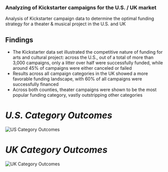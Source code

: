 ### Analyzing of Kickstarter campaigns for the U.S. / UK market
Analysis of Kickstarter campaign data to determine the optimal funding strategy for a theater & musical project in the U.S. and UK

## **Findings**

* The Kickstarter data set illustrated the competitive nature of funding for arts and cultural project: across the U.S., out of a total of more than 3,000 campaigns, only a litter over half were successfully funded, while around 45% of campaigns were either canceled or failed
* Results across all campaign categories in the UK showed a more favorable funding landscape, with 60% of all campaigns were successfully financed
* Across both counties, theater campaigns were shown to be the most popular funding category, vastly outstripping other categories

# *U.S. Category Outcomes*
![US Category Outcomes](https://user-images.githubusercontent.com/90064437/138203305-2a736aa8-e5cc-4f01-8aec-544fb1f52364.png)

# *UK Category Outcomes*
![UK Category Outcomes](https://user-images.githubusercontent.com/90064437/138203543-b94497ca-b2c8-433f-b246-028cde6a4dea.png)


